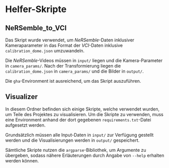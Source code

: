 
# Helfer-Skripte


## NeRSemble_to_VCI

Das Skript wurde verwendet, um _NeRSemble_-Daten inklusiver Kameraparameter in das Format der _VCI_-Daten inklusive `calibration_dome.json` umzuwandeln.

Die _NeRSemble_-Videos müssen in `input/` liegen und die Kamera-Parameter in `camera_params/`.
Nach der Transformierung liegen die `calibration_dome.json` in `camera_params/` und die Bilder in `output/`.

Die `gha`-Environment ist ausreichend, um das Skript auszuführen.


## Visualizer

In diesem Ordner befinden sich einige Skripte, welche verwendet wurden, um Teile des Projektes zu visualisieren.
Um die Skripte zu verwenden, muss eine Environment anhand der dort gegebenen `requirements.txt`-Datei aufgesetzt werden.

Grundsätzlich müssen alle Input-Daten in `input/` zur Verfügung gestellt werden und die Visualisierungen werden in `output/` gespeichert.

Sämtliche Skripte nutzen die `argparse`-Bibliothek, um Argumente zu übergeben, sodass nähere Erläuterungen durch Angabe von `--help` erhalten werden können.

